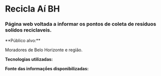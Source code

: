 # Recicla Aí BH
<h3>Página web voltada a informar os pontos de coleta de resíduos solídos reciclaveis.</h3>
**Público alvo:**

Moradores de Belo Horizonte e região.

**Tecnologias utilizadas:**

**Fonte das informaçṍes disponibilizadas:**

